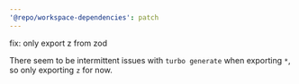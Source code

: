 ```yaml
---
'@repo/workspace-dependencies': patch
---
```


fix: only export z from zod

There seem to be intermittent issues with `turbo generate` when exporting `*`, so only exporting `z` for now.

